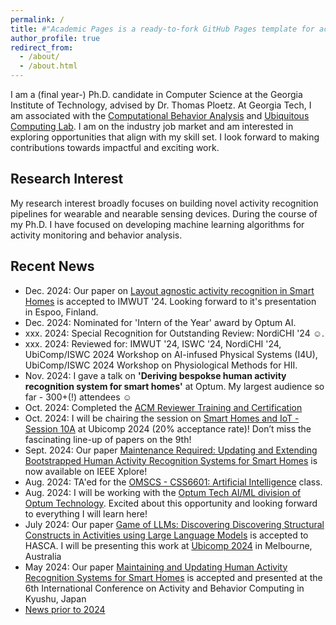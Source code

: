 ```yaml
---
permalink: /
title: #"Academic Pages is a ready-to-fork GitHub Pages template for academic personal websites"
author_profile: true
redirect_from: 
  - /about/
  - /about.html
---
```

I am a (final year-) Ph.D. candidate in Computer Science at the Georgia Institute of Technology, advised by Dr. Thomas Ploetz. At Georgia Tech, I am associated with the [Computational Behavior Analysis](https://cba.gatech.edu) and [Ubiquitous Computing Lab](https://ubicomp.cc.gatech.edu). I am on the industry job market and am interested in exploring opportunities that align with my skill set. I look forward to making contributions towards impactful and exciting work.

Research Interest
------
My research interest broadly focuses on building novel activity recognition pipelines for wearable and nearable sensing devices. During the course of my Ph.D. I have focused on developing machine learning algorithms for activity monitoring and behavior analysis. 

Recent News
------
* Dec. 2024: Our paper on [Layout agnostic activity recognition in Smart Homes](https://arxiv.org/pdf/2405.12368) is accepted to IMWUT '24. Looking forward to it's presentation in  Espoo, Finland.
* Dec. 2024: Nominated for 'Intern of the Year' award by Optum AI.
* xxx. 2024: Special Recognition for Outstanding Review: NordiCHI '24 ☺️.
* xxx. 2024: Reviewed for: IMWUT '24, ISWC '24, NordiCHI '24, UbiComp/ISWC 2024 Workshop on AI-infused Physical Systems (I4U), UbiComp/ISWC 2024 Workshop on Physiological Methods for HII.
* Nov. 2024: I gave a talk on **'Deriving bespokse human activity recognition system for smart homes'** at Optum. My largest audience so far - 300+(!) attendees ☺️
* Oct. 2024: Completed the [ACM Reviewer Training and Certification](http://shruthihiremath.github.io/files/Certificate.pdf)
* Oct. 2024: I will be chairing the session on [Smart Homes and IoT - Session 10A](https://www.ubicomp.org/ubicomp-iswc-2024/conference-program/#session-10A) at Ubicomp 2024 (20% acceptance rate)! Don’t miss the fascinating line-up of papers on the 9th! 
*  Sept. 2024: Our paper [Maintenance Required: Updating and Extending Bootstrapped Human Activity Recognition Systems for Smart Homes](https://ieeexplore.ieee.org/document/10651685) is now available on IEEE Xplore!
* Aug. 2024: TA'ed for the [OMSCS - CSS6601: Artificial Intelligence](https://omscs.gatech.edu/cs-6601-artificial-intelligence) class.
* Aug. 2024: I will be working with the [Optum Tech AI/ML division of Optum Technology](https://www.optumlabs.com/work/artificial-intelligence.html). Excited about this opportunity and looking forward to everything I will learn here!
* July 2024: Our paper [Game of LLMs: Discovering Discovering Structural Constructs in Activities using Large Language Models](https://dl.acm.org/doi/10.1145/3675094.3678444) is accepted to HASCA. I will be presenting this work at [Ubicomp 2024](https://www.ubicomp.org/ubicomp-iswc-2024/) in Melbourne, Australia
* May 2024: Our paper [Maintaining and Updating Human Activity Recognition Systems for Smart Homes](https://arxiv.org/html/2406.14446v1) is accepted and presented at the 6th International Conference on Activity and Behavior Computing in Kyushu, Japan
* [News prior to 2024](https://shruthihiremath.github.io/oldnews/)

